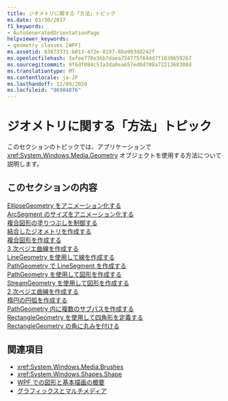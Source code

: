 ```yaml
---
title: ジオメトリに関する「方法」トピック
ms.date: 03/30/2017
f1_keywords:
- AutoGeneratedOrientationPage
helpviewer_keywords:
- geometry classes [WPF]
ms.assetid: 83873331-b013-472e-8197-8ba993dd242f
ms.openlocfilehash: 3afee770e36b7daea754775f64dd7f1030659267
ms.sourcegitcommit: 9f6df084c53a3da0ea657ed0d708a72213683084
ms.translationtype: MT
ms.contentlocale: ja-JP
ms.lasthandoff: 12/09/2020
ms.locfileid: "96984876"
---
```

# <a name="geometries-how-to-topics"></a>ジオメトリに関する「方法」トピック
このセクションのトピックでは、アプリケーションで <xref:System.Windows.Media.Geometry> オブジェクトを使用する方法について説明します。  
  
## <a name="in-this-section"></a>このセクションの内容  
 [EllipseGeometry をアニメーション化する](how-to-animate-an-ellipsegeometry.md)  
 [ArcSegment のサイズをアニメーション化する](how-to-animate-the-size-of-an-arcsegment.md)  
 [複合図形の塗りつぶしを制御する](how-to-control-the-fill-of-a-composite-shape.md)  
 [結合したジオメトリを作成する](how-to-create-a-combined-geometry.md)  
 [複合図形を作成する](how-to-create-a-composite-shape.md)  
 [3 次ベジエ曲線を作成する](how-to-create-a-cubic-bezier-curve.md)  
 [LineGeometry を使用して線を作成する](how-to-create-a-line-using-a-linegeometry.md)  
 [PathGeometry で LineSegment を作成する](how-to-create-a-linesegment-in-a-pathgeometry.md)  
 [PathGeometry を使用して図形を作成する](how-to-create-a-shape-by-using-a-pathgeometry.md)  
 [StreamGeometry を使用して図形を作成する](how-to-create-a-shape-using-a-streamgeometry.md)  
 [2 次ベジエ曲線を作成する](how-to-create-a-quadratic-bezier-curve.md)  
 [楕円の円弧を作成する](how-to-create-an-elliptical-arc.md)  
 [PathGeometry 内に複数のサブパスを作成する](how-to-create-multiple-subpaths-within-a-pathgeometry.md)  
 [RectangleGeometry を使用して四角形を定義する](how-to-define-a-rectangle-using-a-rectanglegeometry.md)  
 [RectangleGeometry の角に丸みを付ける](how-to-round-the-corners-of-a-rectanglegeometry.md)  
  
## <a name="see-also"></a>関連項目

- <xref:System.Windows.Media.Brushes>
- <xref:System.Windows.Shapes.Shape>
- [WPF での図形と基本描画の概要](shapes-and-basic-drawing-in-wpf-overview.md)
- [グラフィックスとマルチメディア](index.md)

